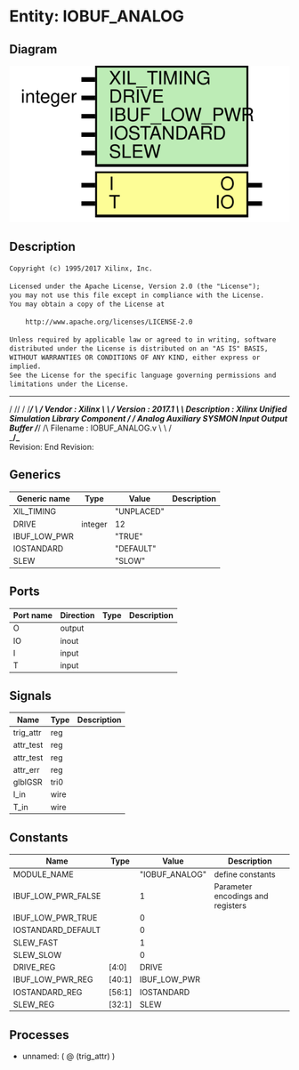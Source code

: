 # Entity: IOBUF_ANALOG

## Diagram

![Diagram](IOBUF_ANALOG.svg "Diagram")
## Description

    Copyright (c) 1995/2017 Xilinx, Inc.
 
    Licensed under the Apache License, Version 2.0 (the "License");
    you may not use this file except in compliance with the License.
    You may obtain a copy of the License at
 
        http://www.apache.org/licenses/LICENSE-2.0
 
    Unless required by applicable law or agreed to in writing, software
    distributed under the License is distributed on an "AS IS" BASIS,
    WITHOUT WARRANTIES OR CONDITIONS OF ANY KIND, either express or implied.
    See the License for the specific language governing permissions and
    limitations under the License.
   ____  ____
  /   /\/   /
 /___/  \  /     Vendor      : Xilinx
 \   \   \/      Version     : 2017.1
  \   \          Description : Xilinx Unified Simulation Library Component
  /   /                        Analog Auxiliary SYSMON Input Output Buffer
 /___/   /\      Filename    : IOBUF_ANALOG.v
 \   \  /  \
  \___\/\___\
  Revision:
  End Revision:
 
## Generics

| Generic name | Type    | Value      | Description |
| ------------ | ------- | ---------- | ----------- |
| XIL_TIMING   |         | "UNPLACED" |             |
| DRIVE        | integer | 12         |             |
| IBUF_LOW_PWR |         | "TRUE"     |             |
| IOSTANDARD   |         | "DEFAULT"  |             |
| SLEW         |         | "SLOW"     |             |
## Ports

| Port name | Direction | Type | Description |
| --------- | --------- | ---- | ----------- |
| O         | output    |      |             |
| IO        | inout     |      |             |
| I         | input     |      |             |
| T         | input     |      |             |
## Signals

| Name      | Type | Description |
| --------- | ---- | ----------- |
| trig_attr | reg  |             |
| attr_test | reg  |             |
| attr_test | reg  |             |
| attr_err  | reg  |             |
| glblGSR   | tri0 |             |
| I_in      | wire |             |
| T_in      | wire |             |
## Constants

| Name               | Type   | Value          | Description                        |
| ------------------ | ------ | -------------- | ---------------------------------- |
| MODULE_NAME        |        | "IOBUF_ANALOG" | define constants                   |
| IBUF_LOW_PWR_FALSE |        | 1              | Parameter encodings and registers  |
| IBUF_LOW_PWR_TRUE  |        | 0              |                                    |
| IOSTANDARD_DEFAULT |        | 0              |                                    |
| SLEW_FAST          |        | 1              |                                    |
| SLEW_SLOW          |        | 0              |                                    |
| DRIVE_REG          | [4:0]  | DRIVE          |                                    |
| IBUF_LOW_PWR_REG   | [40:1] | IBUF_LOW_PWR   |                                    |
| IOSTANDARD_REG     | [56:1] | IOSTANDARD     |                                    |
| SLEW_REG           | [32:1] | SLEW           |                                    |
## Processes
- unnamed: ( @ (trig_attr) )
